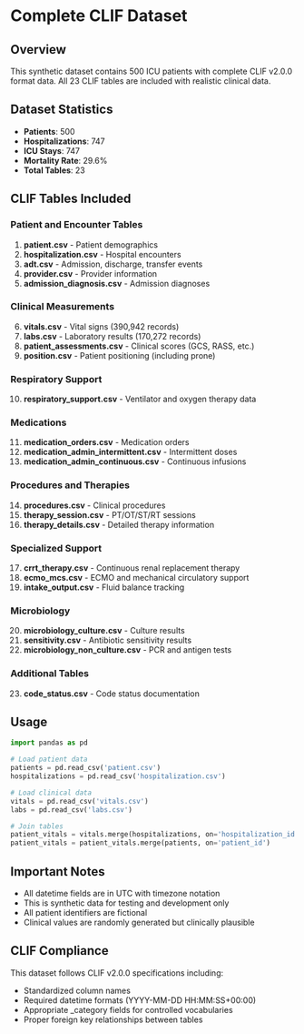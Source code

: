 # Complete CLIF Dataset

## Overview
This synthetic dataset contains 500 ICU patients with complete CLIF v2.0.0 format data.
All 23 CLIF tables are included with realistic clinical data.

## Dataset Statistics
- **Patients**: 500
- **Hospitalizations**: 747
- **ICU Stays**: 747
- **Mortality Rate**: 29.6%
- **Total Tables**: 23

## CLIF Tables Included

### Patient and Encounter Tables
1. **patient.csv** - Patient demographics
2. **hospitalization.csv** - Hospital encounters
3. **adt.csv** - Admission, discharge, transfer events
4. **provider.csv** - Provider information
5. **admission_diagnosis.csv** - Admission diagnoses

### Clinical Measurements
6. **vitals.csv** - Vital signs (390,942 records)
7. **labs.csv** - Laboratory results (170,272 records)
8. **patient_assessments.csv** - Clinical scores (GCS, RASS, etc.)
9. **position.csv** - Patient positioning (including prone)

### Respiratory Support
10. **respiratory_support.csv** - Ventilator and oxygen therapy data

### Medications
11. **medication_orders.csv** - Medication orders
12. **medication_admin_intermittent.csv** - Intermittent doses
13. **medication_admin_continuous.csv** - Continuous infusions

### Procedures and Therapies
14. **procedures.csv** - Clinical procedures
15. **therapy_session.csv** - PT/OT/ST/RT sessions
16. **therapy_details.csv** - Detailed therapy information

### Specialized Support
17. **crrt_therapy.csv** - Continuous renal replacement therapy
18. **ecmo_mcs.csv** - ECMO and mechanical circulatory support
19. **intake_output.csv** - Fluid balance tracking

### Microbiology
20. **microbiology_culture.csv** - Culture results
21. **sensitivity.csv** - Antibiotic sensitivity results
22. **microbiology_non_culture.csv** - PCR and antigen tests

### Additional Tables
23. **code_status.csv** - Code status documentation

## Usage

```python
import pandas as pd

# Load patient data
patients = pd.read_csv('patient.csv')
hospitalizations = pd.read_csv('hospitalization.csv')

# Load clinical data
vitals = pd.read_csv('vitals.csv')
labs = pd.read_csv('labs.csv')

# Join tables
patient_vitals = vitals.merge(hospitalizations, on='hospitalization_id')
patient_vitals = patient_vitals.merge(patients, on='patient_id')
```

## Important Notes
- All datetime fields are in UTC with timezone notation
- This is synthetic data for testing and development only
- All patient identifiers are fictional
- Clinical values are randomly generated but clinically plausible

## CLIF Compliance
This dataset follows CLIF v2.0.0 specifications including:
- Standardized column names
- Required datetime formats (YYYY-MM-DD HH:MM:SS+00:00)
- Appropriate _category fields for controlled vocabularies
- Proper foreign key relationships between tables
